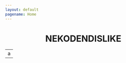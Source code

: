 ```yaml
---
layout: default
pagename: Home
---
```

<!--
  <script langage="Javascript">
    var i,num=6;
    var hist=new MakeArray(10);
    hist[1]=3;
    hist[2]=8;
    hist[3]=14;
    hist[4]=8;
    hist[5]=6;
    hist[6]=2;
    
    for (i=1;i<num;1++) {
         document.write("<IMG SRC='./assets/images/1DB335EC-94D8-41C9-8D3F-F605D3DF0694.png' HSPACE=10
             WIDTH=20"," HEIGHT=",hist[i]*10,">");
    }
  </script>
-->
<center>
    <!--
    <div class="circle_icon_main"><img src="./assets/images/icon.PNG" class="circle_icon_main"></div>
    <img src='./assets/images/F24CBAD9-8C91-4EB6-9A5F-B8B908C2DE51.png' width='100%'>
    -->
  <h1>NEKODENDISLIKE</h1>
  <table>
    <tr>
      <td>a</td>
    </tr>
  </table>
</center>
